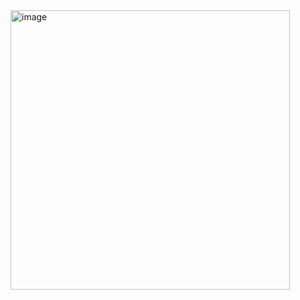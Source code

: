 <img width="447" alt="image" src="https://github.com/caopengyan/NC-Cloud-jsinvoke/assets/87455626/5c2eca71-c785-429d-9071-ace40906713a">
